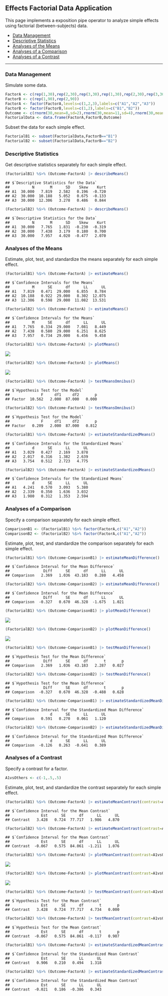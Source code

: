 
## Effects Factorial Data Application

This page implements a exposition pipe operator to analyze simple
effects using factorial (between-subjects) data.

- [Data Management](#data-management)
- [Descriptive Statistics](#descriptive-statistics)
- [Analyses of the Means](#analyses-of-the-means)
- [Analyses of a Comparison](#analyses-of-a-comparison)
- [Analyses of a Contrast](#analyses-of-a-contrast)

------------------------------------------------------------------------

### Data Management

Simulate some data.

``` r
FactorA <- c(rep(1,30),rep(2,30),rep(3,30),rep(1,30),rep(2,30),rep(3,30))
FactorB <- c(rep(1,90),rep(2,90))
FactorA <- factor(FactorA,levels=c(1,2,3),labels=c("A1","A2","A3"))
FactorB <- factor(FactorB,levels=c(1,2),labels=c("B1","B2"))
Outcome <- c(rnorm(30,mean=8,sd=2),rnorm(30,mean=11,sd=4),rnorm(30,mean=12,sd=4),rnorm(30,mean=8,sd=2),rnorm(30,mean=8,sd=3),rnorm(30,mean=7,sd=4))
FactorialData <- data.frame(FactorA,FactorB,Outcome)
```

Subset the data for each simple effect.

``` r
FactorialB1 <- subset(FactorialData,FactorB=="B1")
FactorialB2 <- subset(FactorialData,FactorB=="B2")
```

### Descriptive Statistics

Get descriptive statistics separately for each simple effect.

``` r
(FactorialB1) %$>% (Outcome~FactorA) |> describeMeans()
```

    ## $`Descriptive Statistics for the Data`
    ##          N       M      SD    Skew    Kurt
    ## A1  30.000   7.819   2.582   0.196  -0.720
    ## A2  30.000  10.188   5.052   0.675  -0.133
    ## A3  30.000  12.306   3.278   0.486   0.844

``` r
(FactorialB2) %$>% (Outcome~FactorA) |> describeMeans()
```

    ## $`Descriptive Statistics for the Data`
    ##          N       M      SD    Skew    Kurt
    ## A1  30.000   7.765   1.831  -0.230  -0.319
    ## A2  30.000   7.438   3.179   0.180   0.700
    ## A3  30.000   7.957   4.020  -0.477   2.070

### Analyses of the Means

Estimate, plot, test, and standardize the means separately for each
simple effect.

``` r
(FactorialB1) %$>% (Outcome~FactorA) |> estimateMeans()
```

    ## $`Confidence Intervals for the Means`
    ##          M      SE      df      LL      UL
    ## A1   7.819   0.471  29.000   6.855   8.784
    ## A2  10.188   0.922  29.000   8.302  12.075
    ## A3  12.306   0.598  29.000  11.082  13.531

``` r
(FactorialB2) %$>% (Outcome~FactorA) |> estimateMeans()
```

    ## $`Confidence Intervals for the Means`
    ##          M      SE      df      LL      UL
    ## A1   7.765   0.334  29.000   7.081   8.449
    ## A2   7.438   0.580  29.000   6.251   8.625
    ## A3   7.957   0.734  29.000   6.456   9.458

``` r
(FactorialB1) %$>% (Outcome~FactorA) |> plotMeans()
```

![](figures/Effects-Factorial-Means-1.png)<!-- -->

``` r
(FactorialB2) %$>% (Outcome~FactorA) |> plotMeans()
```

![](figures/Effects-Factorial-Means-2.png)<!-- -->

``` r
(FactorialB1) %$>% (Outcome~FactorA) |> testMeansOmnibus()
```

    ## $`Hypothesis Test for the Model`
    ##              F     df1     df2       p
    ## Factor  10.562   2.000  87.000   0.000

``` r
(FactorialB2) %$>% (Outcome~FactorA) |> testMeansOmnibus()
```

    ## $`Hypothesis Test for the Model`
    ##              F     df1     df2       p
    ## Factor   0.209   2.000  87.000   0.812

``` r
(FactorialB1) %$>% (Outcome~FactorA) |> estimateStandardizedMeans()
```

    ## $`Confidence Intervals for the Standardized Means`
    ##          d      SE      LL      UL
    ## A1   3.029   0.427   2.169   3.878
    ## A2   2.017   0.316   1.382   2.639
    ## A3   3.754   0.512   2.723   4.775

``` r
(FactorialB2) %$>% (Outcome~FactorA) |> estimateStandardizedMeans()
```

    ## $`Confidence Intervals for the Standardized Means`
    ##          d      SE      LL      UL
    ## A1   4.241   0.570   3.093   5.380
    ## A2   2.339   0.350   1.636   3.032
    ## A3   1.980   0.312   1.353   2.594

### Analyses of a Comparison

Specify a comparison separately for each simple effect.

``` r
ComparisonB1 <- (FactorialB1) %$>% factor(FactorA,c("A1","A2"))
ComparisonB2 <- (FactorialB2) %$>% factor(FactorA,c("A1","A2"))
```

Estimate, plot, test, and standardize the comparison separately for each
simple effect.

``` r
(FactorialB1) %$>% (Outcome~ComparisonB1) |> estimateMeanDifference()
```

    ## $`Confidence Interval for the Mean Difference`
    ##               Diff      SE      df      LL      UL
    ## Comparison   2.369   1.036  43.183   0.280   4.458

``` r
(FactorialB2) %$>% (Outcome~ComparisonB2) |> estimateMeanDifference()
```

    ## $`Confidence Interval for the Mean Difference`
    ##               Diff      SE      df      LL      UL
    ## Comparison  -0.327   0.670  46.328  -1.675   1.021

``` r
(FactorialB1) %$>% (Outcome~ComparisonB1) |> plotMeanDifference()
```

![](figures/Effects-Factorial-Comparison-1.png)<!-- -->

``` r
(FactorialB2) %$>% (Outcome~ComparisonB2) |> plotMeanDifference()
```

![](figures/Effects-Factorial-Comparison-2.png)<!-- -->

``` r
(FactorialB1) %$>% (Outcome~ComparisonB1) |> testMeanDifference()
```

    ## $`Hypothesis Test for the Mean Difference`
    ##               Diff      SE      df       t       p
    ## Comparison   2.369   1.036  43.183   2.287   0.027

``` r
(FactorialB2) %$>% (Outcome~ComparisonB2) |> testMeanDifference()
```

    ## $`Hypothesis Test for the Mean Difference`
    ##               Diff      SE      df       t       p
    ## Comparison  -0.327   0.670  46.328  -0.488   0.628

``` r
(FactorialB1) %$>% (Outcome~ComparisonB1) |> estimateStandardizedMeanDifference()
```

    ## $`Confidence Interval for the Standardized Mean Difference`
    ##                  d      SE      LL      UL
    ## Comparison   0.591   0.270   0.061   1.120

``` r
(FactorialB2) %$>% (Outcome~ComparisonB2) |> estimateStandardizedMeanDifference()
```

    ## $`Confidence Interval for the Standardized Mean Difference`
    ##                  d      SE      LL      UL
    ## Comparison  -0.126   0.263  -0.641   0.389

### Analyses of a Contrast

Specify a contrast for a factor.

``` r
A1vsOthers <- c(-1,.5,.5)
```

Estimate, plot, test, and standardize the contrast separately for each
simple effect.

``` r
(FactorialB1) %$>% (Outcome~FactorA) |> estimateMeanContrast(contrast=A1vsOthers)
```

    ## $`Confidence Interval for the Mean Contrast`
    ##              Est      SE      df      LL      UL
    ## Contrast   3.428   0.724  77.717   1.986   4.870

``` r
(FactorialB2) %$>% (Outcome~FactorA) |> estimateMeanContrast(contrast=A1vsOthers)
```

    ## $`Confidence Interval for the Mean Contrast`
    ##              Est      SE      df      LL      UL
    ## Contrast  -0.067   0.575  84.061  -1.211   1.076

``` r
(FactorialB1) %$>% (Outcome~FactorA) |> plotMeanContrast(contrast=A1vsOthers)
```

![](figures/Effects-Factorial-Contrast-1.png)<!-- -->

``` r
(FactorialB2) %$>% (Outcome~FactorA) |> plotMeanContrast(contrast=A1vsOthers)
```

![](figures/Effects-Factorial-Contrast-2.png)<!-- -->

``` r
(FactorialB1) %$>% (Outcome~FactorA) |> testMeanContrast(contrast=A1vsOthers)
```

    ## $`Hypothesis Test for the Mean Contrast`
    ##              Est      SE      df       t       p
    ## Contrast   3.428   0.724  77.717   4.734   0.000

``` r
(FactorialB2) %$>% (Outcome~FactorA) |> testMeanContrast(contrast=A1vsOthers)
```

    ## $`Hypothesis Test for the Mean Contrast`
    ##              Est      SE      df       t       p
    ## Contrast  -0.067   0.575  84.061  -0.117   0.907

``` r
(FactorialB1) %$>% (Outcome~FactorA) |> estimateStandardizedMeanContrast(contrast=A1vsOthers)
```

    ## $`Confidence Interval for the Standardized Mean Contrast`
    ##              Est      SE      LL      UL
    ## Contrast   0.906   0.210   0.494   1.318

``` r
(FactorialB2) %$>% (Outcome~FactorA) |> estimateStandardizedMeanContrast(contrast=A1vsOthers)
```

    ## $`Confidence Interval for the Standardized Mean Contrast`
    ##              Est      SE      LL      UL
    ## Contrast  -0.021   0.186  -0.386   0.343
